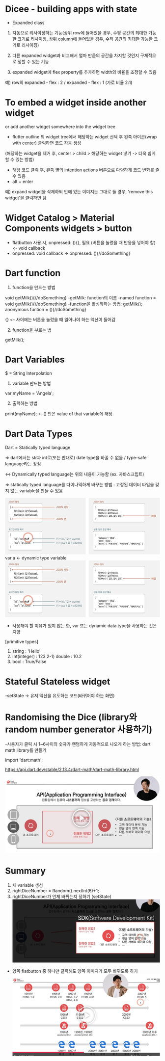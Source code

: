 # Dicee - building apps with state

* Expanded class

1) 자동으로 리사이징하는 기능(상위 row에 들어있을 경우, 수평 공간의 최대한 가능한 크기로 리사이징, 상위 column에 들어있을 경우, 수직 공간의 최대한 가능한 크기로 리사이징)

2) 다른 expanded widget과 비교해서 얼마 만큼의 공간을 차지할 것인지 구체적으로 정할 수 있는 기능

3) expanded widget에 flex property를 추가하면 width의 비율을 조정할 수 있음

예) row의 expanded - flex : 2 / expanded - flex : 1 (가로 비율 2:1)

# To embed a widget inside another widget 
or add another widget somewhere into the widget tree

* flutter outline 의 widget tree에서 해당하는 widget 선택 후 왼쪽 아이콘(wrap with center) 클릭하면 코드 자동 생성

(해당하는 widget을 제거 후, center > child > 해당하는 widget 넣기 -> 더욱 쉽게 할 수 있는 방법)

* 해당 코드 클릭 후, 왼쪽 옆의 intention actions 버튼으로 다양하게 코드 변화를 줄 수 있음
* alt + enter
    
예) expand widget을 삭제하되 안에 있는 이미지는 그대로 둘 경우, 'remove this widget'을 클릭하면 됨

# Widget Catalog > Material Components widgets > button 

* flatbutton 사용 시, onpressed: (){}, 필요 (버튼을 눌렀을 때 반응을 넣어야 함) <- void callback
* onpressed: void callback 
  -> onpressed: (){//doSomething}

# Dart function

1) function을 만드는 방법

void getMilk(){//doSomething}
-getMilk: function의 이름
-named function = void getMilk(){//doSomething}
-function을 활성화하는 방법: getMilk();
anonymous funtion = (){//doSomething}

{} <- 사이에는 버튼을 눌렀을 때 일어나야 하는 액션이 들어감

2) function을 부르는 법

getMilk();

# Dart Variables

$ = String Interpolation

1) variable 만드는 방법 
   
var myName = 'Angela';

2) 출력하는 방법
   
print(myName); <- () 안은 value of that variable에 해당

# Dart Data Types

Dart = Statically typed language

=> dart에서는 str과 int로(또는 반대로) date type을 바꿀 수 없음 / type-safe language라는 장점

<-> Dynamically typed language는 위의 내용이 가능함 (ex. 자바스크립트)

=> statically typed language를 다이나믹하게 바꾸는 방법
: 고정된 데이터 타입을 갖지 않는 variable을 만들 수 있음

![./img_1.png](images/img_1.png)
var a <- dynamic type variable
![./img_2.png](images/img_2.png)

* 사용해야 할 이유가 있지 않는 한, var 또는 dynamic data type을 사용하는 것은 지양 

[primitive types]
1) string : 'Hello'
2) int(integer) : 123
2-1) double : 10.2
3) bool : True/False

# Stateful Stateless widget
-setState -> 유저 액션을 유도하는 코드(바뀌어야 하는 화면)

# Randomising the Dice (library와 random number generator 사용하기)
-사용자가 클릭 시 1~6사이의 숫자가 랜덤하게 자동적으로 나오게 하는 방법:
dart math library를 만들기

import 'dart:math';

https://api.dart.dev/stable/2.13.4/dart-math/dart-math-library.html

![./img_3.png](images/img_3.png)

# Summary
1) 새 variable 생성
2) rightDiceNumber = Random().nextInt(6)+1;
3) rightDiceNumber가 언제 바뀌는지 정하기 (setState)
![./img_4.png](images/img_4.png)

* 양쪽 flatbutton 중 하나만 클릭해도 양쪽 이미지가 모두 바뀌도록 하기
![./img_5.png](images/img_5.png)
